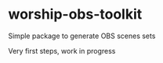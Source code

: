 # worship-obs-toolkit

Simple package to generate OBS scenes sets

Very first steps, work in progress
